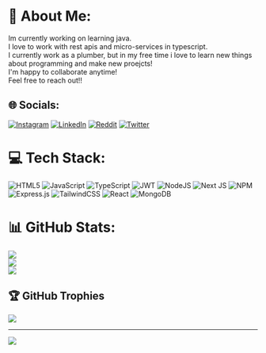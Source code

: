 # 💫 About Me:
Im currently working on learning java.<br>I love to work with rest apis and micro-services in typescript.<br>I currently work as a plumber, but in my free time i love to learn new things about programming and make new proejcts!<br>I'm happy to collaborate anytime! <br>Feel free to reach out!!


## 🌐 Socials:
[![Instagram](https://img.shields.io/badge/Instagram-%23E4405F.svg?logo=Instagram&logoColor=white)](https://instagram.com/NathanElshaw) [![LinkedIn](https://img.shields.io/badge/LinkedIn-%230077B5.svg?logo=linkedin&logoColor=white)](https://linkedin.com/in/nathan-elshaw-041975252) [![Reddit](https://img.shields.io/badge/Reddit-%23FF4500.svg?logo=Reddit&logoColor=white)](https://reddit.com/user/WhoGaveMeVimAccess) [![Twitter](https://img.shields.io/badge/Twitter-%231DA1F2.svg?logo=Twitter&logoColor=white)](https://twitter.com/NathanElshaw) 

# 💻 Tech Stack:
![HTML5](https://img.shields.io/badge/html5-%23E34F26.svg?style=for-the-badge&logo=html5&logoColor=white) ![JavaScript](https://img.shields.io/badge/javascript-%23323330.svg?style=for-the-badge&logo=javascript&logoColor=%23F7DF1E) ![TypeScript](https://img.shields.io/badge/typescript-%23007ACC.svg?style=for-the-badge&logo=typescript&logoColor=white) ![JWT](https://img.shields.io/badge/JWT-black?style=for-the-badge&logo=JSON%20web%20tokens) ![NodeJS](https://img.shields.io/badge/node.js-6DA55F?style=for-the-badge&logo=node.js&logoColor=white) ![Next JS](https://img.shields.io/badge/Next-black?style=for-the-badge&logo=next.js&logoColor=white) ![NPM](https://img.shields.io/badge/NPM-%23000000.svg?style=for-the-badge&logo=npm&logoColor=white) ![Express.js](https://img.shields.io/badge/express.js-%23404d59.svg?style=for-the-badge&logo=express&logoColor=%2361DAFB) ![TailwindCSS](https://img.shields.io/badge/tailwindcss-%2338B2AC.svg?style=for-the-badge&logo=tailwind-css&logoColor=white) ![React](https://img.shields.io/badge/react-%2320232a.svg?style=for-the-badge&logo=react&logoColor=%2361DAFB) ![MongoDB](https://img.shields.io/badge/MongoDB-%234ea94b.svg?style=for-the-badge&logo=mongodb&logoColor=white)
# 📊 GitHub Stats:
![](https://github-readme-stats.vercel.app/api?username=NathanElshaw&theme=dark&hide_border=false&include_all_commits=true&count_private=true)<br/>
![](https://github-readme-streak-stats.herokuapp.com/?user=NathanElshaw&theme=dark&hide_border=false)<br/>
![](https://github-readme-stats.vercel.app/api/top-langs/?username=NathanElshaw&theme=dark&hide_border=false&include_all_commits=true&count_private=true&layout=compact)

## 🏆 GitHub Trophies
![](https://github-profile-trophy.vercel.app/?username=NathanElshaw&theme=radical&no-frame=false&no-bg=true&margin-w=4)

---
[![](https://visitcount.itsvg.in/api?id=NathanElshaw&icon=0&color=0)](https://visitcount.itsvg.in)


